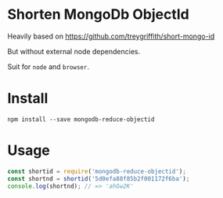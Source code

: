 # Shorten MongoDb ObjectId

Heavily based on https://github.com/treygriffith/short-mongo-id

But without external node dependencies.

Suit for `node` and `browser`.

# Install

```console
npm install --save mongodb-reduce-objectid
```

# Usage

```js
const shortid = require('mongodb-reduce-objectid');
const shortnd = shortid('5d0efa88f85b2f001172f6ba');
console.log(shortnd); // => 'ahGw2K'
```